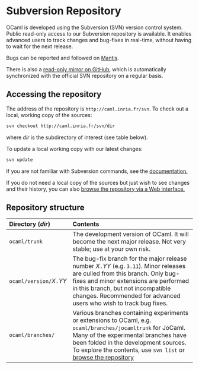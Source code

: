 # Subversion Repository
OCaml is developed using the Subversion (SVN) version control system.
Public read-only access to our Subversion repository is available. It
enables advanced users to track changes and bug-fixes in real-time,
without having to wait for the next release.

Bugs can be reported and followed on
[Mantis](http://caml.inria.fr/mantis).

There is also a [read-only mirror on
GitHub](https://github.com/ocaml/ocaml), which is automatically
synchronized with the official SVN repository on a regular basis.

## Accessing the repository
The address of the repository is `http://caml.inria.fr/svn`. To check
out a local, working copy of the sources:

```ocaml
svn checkout http://caml.inria.fr/svn/dir
```
where *dir* is the subdirectory of interest (see table below).

To update a local working copy with our latest changes:

```ocaml
svn update
```
If you are not familiar with Subversion commands, see the
[documentation.](http://svnbook.red-bean.com/)

If you do not need a local copy of the sources but just wish to see
changes and their history, you can also [browse the repository via a Web
interface.](http://caml.inria.fr/cgi-bin/viewvc.cgi)

## Repository structure


<table>
<thead>
<tr class="header">
<th align="left">Directory (<em>dir</em>)</th>
<th align="left">Contents</th>
</tr>
</thead>
<tbody>
<tr class="odd">
<td align="left"><code>ocaml/trunk</code></td>
<td align="left">The development version of OCaml. It will become the next major release. Not very stable; use at your own risk.</td>
</tr>
<tr class="even">
<td align="left"><code>ocaml/version/</code><em>X</em><code>.</code><em>YY</em></td>
<td align="left">The bug-fix branch for the major release number <em>X</em><code>.</code><em>YY</em> (e.g. <code>3.11</code>). Minor releases are culled from this branch. Only bug-fixes and minor extensions are performed in this branch, but not incompatible changes. Recommended for advanced users who wish to track bug fixes.</td>
</tr>
<tr class="odd">
<td align="left"><code>ocaml/branches/</code></td>
<td align="left">Various branches containing experiments or extensions to OCaml, e.g. <code>ocaml/branches/jocamltrunk</code> for JoCaml. Many of the experimental branches have been folded in the development sources. To explore the contents, use <code>svn list</code> or <a href="http://caml.inria.fr/cgi-bin/viewvc.cgi/ocaml/branches/">browse the repository</a></td>
</tr>
</tbody>
</table>


